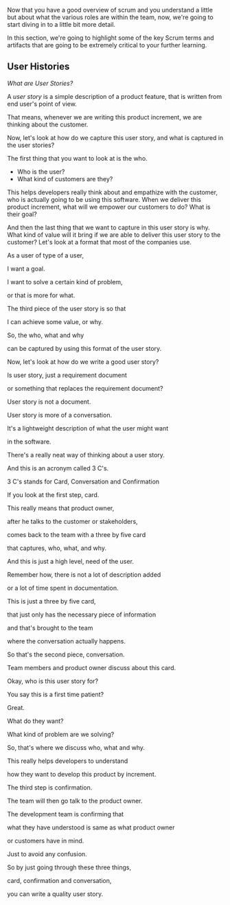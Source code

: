 
Now that you have a good overview of scrum and you understand a little but about what the various roles are within the team, now, we're going to start diving in to a little bit more detail.

In this section, we're going to highlight some of the key Scrum terms and artifacts that are going to be extremely critical to your further learning.

## User Histories

*What are User Stories?*

A *user story* is a simple description of a product feature, that is written from end user's point of view.

That means, whenever we are writing this product increment, we are thinking about the customer.

Now, let's look at how do we capture this user story, and what is captured in the user stories?

The first thing that you want to look at is the who.
- Who is the user?
- What kind of customers are they?

This helps developers really think about and empathize with the customer, who is actually going to be using this software. When we deliver this product increment, what will we empower our customers to do? What is their goal?

And then the last thing that we want to capture in this user story is why. What kind of value will it bring if we are able to deliver this user story to the customer? Let's look at a format that most of the companies use.

As a user of type of a user,

I want a goal.

I want to solve a certain kind of problem,

or that is more for what.

The third piece of the user story is so that

I can achieve some value, or why.

So, the who, what and why

can be captured by using this format of the user story.

Now, let's look at how do we write a good user story?

Is user story, just a requirement document

or something that replaces the requirement document?

User story is not a document.

User story is more of a conversation.

It's a lightweight description of what the user might want

in the software.

There's a really neat way of thinking about a user story.

And this is an acronym called 3 C's.

3 C's stands for Card, Conversation and Confirmation

If you look at the first step, card.

This really means that product owner,

after he talks to the customer or stakeholders,

comes back to the team with a three by five card

that captures, who, what, and why.

And this is just a high level, need of the user.

Remember how, there is not a lot of description added

or a lot of time spent in documentation.

This is just a three by five card,

that just only has the necessary piece of information

and that's brought to the team

where the conversation actually happens.

So that's the second piece, conversation.

Team members and product owner discuss about this card.

Okay, who is this user story for?

You say this is a first time patient?

Great.

What do they want?

What kind of problem are we solving?

So, that's where we discuss who, what and why.

This really helps developers to understand

how they want to develop this product by increment.

The third step is confirmation.

The team will then go talk to the product owner.

The development team is confirming that

what they have understood is same as what product owner

or customers have in mind.

Just to avoid any confusion.

So by just going through these three things,

card, confirmation and conversation,

you can write a quality user story.